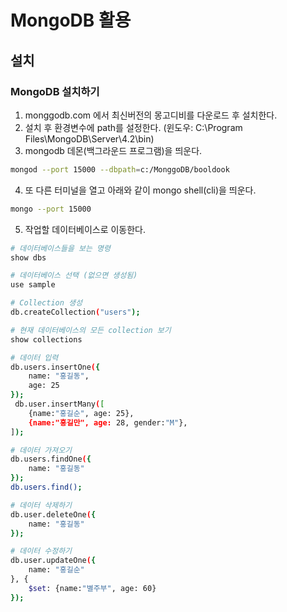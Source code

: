 # MongoDB 활용
## 설치
### MongoDB 설치하기
1. monggodb.com 에서 최신버전의 몽고디비를 다운로드 후 설치한다.
2. 설치 후 환경변수에 path를 설정한다. (윈도우: C:\Program Files\MongoDB\Server\4.2\bin)
3. mongodb 데몬(백그라운드 프로그램)을 띄운다.
```bash
mongod --port 15000 --dbpath=c:/MonggoDB/booldook
```

4. 또 다른 터미널을 열고 아래와 같이 mongo shell(cli)을 띄운다.
```bash
mongo --port 15000
```

5. 작업할 데이터베이스로 이동한다.
```bash
# 데이터베이스들을 보는 명령
show dbs

# 데이터베이스 선택 (없으면 생성됨)
use sample

# Collection 생성
db.createCollection("users");

# 현재 데이터베이스의 모든 collection 보기
show collections

# 데이터 입력
db.users.insertOne({
	name: "홍길동",
	age: 25
});
 db.user.insertMany([
	{name:"홍길순", age: 25},
	{name:"홍길만", age: 28, gender:"M"},
]);

# 데이터 가져오기
db.users.findOne({
	name: "홍길동"
});
db.users.find();

# 데이터 삭제하기
db.user.deleteOne({
	name: "홍길동"
});

# 데이터 수정하기
db.user.updateOne({
	name: "홍길순"
}, {
	$set: {name:"별주부", age: 60}
});
```